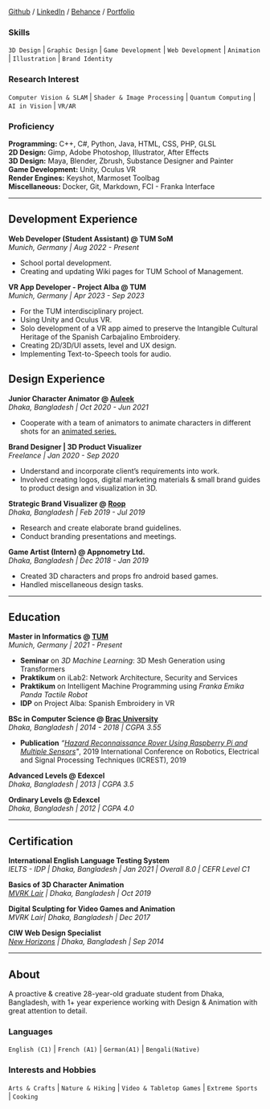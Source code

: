 [Github](https://github.com/MDRazaUsmani) / [LinkedIn](https://www.linkedin.com/in/raza-usmani/) / [Behance](https://www.behance.net/razausmani) / [Portfolio](assets/Portfolio-2022-Compressed.pdf)

### Skills
`3D Design` |  `Graphic Design` |  `Game Development` |  `Web Development` |  `Animation` |  `Illustration` |  `Brand Identity` 

### Research Interest
`Computer Vision & SLAM` |  `Shader & Image Processing` |  `Quantum Computing` |  `AI in Vision` |  `VR/AR` 

### Proficiency

**Programming:** C++, C#, Python, Java, HTML, CSS, PHP, GLSL\
**2D Design:** Gimp, Adobe Photoshop, Illustrator, After Effects\
**3D Design:** Maya, Blender, Zbrush, Substance Designer and Painter\
**Game Development:** Unity, Oculus VR\
**Render Engines:** Keyshot, Marmoset Toolbag\
**Miscellaneous:** Docker, Git, Markdown, FCI - Franka Interface


--- 
## Development Experience 
**Web Developer (Student Assistant) @ TUM SoM**\
*Munich, Germany | Aug 2022 - Present*
- School portal development.
- Creating and updating Wiki pages for TUM School of Management.

**VR App Developer - Project Alba @ TUM**\
*Munich, Germany | Apr 2023 - Sep 2023*
- For the TUM interdisciplinary project.
- Using Unity and Oculus VR.
- Solo development of a VR app aimed to preserve the Intangible Cultural Heritage of the Spanish Carbajalino Embroidery.
- Creating 2D/3D/UI assets, level and UX design.
- Implementing Text-to-Speech tools for audio.
  
## Design Experience
**Junior Character Animator @ [Auleek](https://auleek.com/)**\
*Dhaka, Bangladesh | Oct 2020 - Jun 2021*
- Cooperate with a team of animators to animate characters in different 
shots for an [animated series.](https://www.imdb.com/title/tt14402938/episodes/?ref_=tt_eps_sm)

**Brand Designer | 3D Product Visualizer**\
*Freelance | Jan 2020 - Sep 2020*
- Understand and incorporate client’s requirements into work.
- Involved creating logos, digital marketing materials & small brand guides to product design and visualization in 3D.

**Strategic Brand Visualizer @ [Roop](https://roopbd.com/)**\
*Dhaka, Bangladesh | Feb 2019 - Jul 2019*
- Research and create elaborate brand guidelines.
- Conduct branding presentations and meetings.

**Game Artist (Intern) @ Appnometry Ltd.**\
*Dhaka, Bangladesh | Dec 2018 - Jan 2019*
- Created 3D characters and props fro android based games.
- Handled miscellaneous design tasks.

--- 
## Education
**Master in Informatics @ [TUM](https://www.tum.de/en/)**\
*Munich, Germany | 2021 - Present*
- **Seminar** on _3D Machine Learning_: 3D Mesh Generation using Transformers
- **Praktikum** on iLab2: Network Architecture, Security and Services
- **Praktikum** on Intelligent Machine Programming using *Franka Emika Panda Tactile Robot*
- **IDP** on Project Alba: Spanish Embroidery in VR

**BSc in Computer Science @ [Brac University](https://www.bracu.ac.bd/academics/departments/computer-science-and-engineering/bachelor-science-computer-science)**\
_Dhaka, Bangladesh | 2014 - 2018 | CGPA 3.55_
- **Publication** _“[Hazard Reconnaissance Rover Using Raspberry Pi and Multiple Sensors](https://ieeexplore.ieee.org/document/8644260)"_, 2019 International Conference on Robotics, Electrical and Signal Processing Techniques (ICREST), 2019

**Advanced Levels @ Edexcel**\
_Dhaka, Bangladesh | 2013 | CGPA 3.5_

**Ordinary Levels @ Edexcel**\
_Dhaka, Bangladesh | 2012 | CGPA 4.0_

--- 
## Certification
**International English Language Testing System**\
_IELTS - IDP | Dhaka, Bangladesh | Jan 2021 | Overall 8.0 | CEFR Level C1_

**Basics of 3D Character Animation**\
_[MVRK Lair](http://www.mvrk.tv/) | Dhaka, Bangladesh | Oct 2019_

**Digital Sculpting for Video Games and Animation**\
_MVRK Lair| Dhaka, Bangladesh | Dec 2017_

**CIW Web Design Specialist**\
_[New Horizons](https://dhaka.newhorizons.com/) | Dhaka, Bangladesh | Sep 2014_

---
## About
A proactive & creative 28-year-old graduate student from Dhaka, Bangladesh, with 1+ year experience working with Design & Animation with great attention to detail.

### Languages
`English (C1)` |  `French (A1)` |  `German(A1)` |  `Bengali(Native)` 

### Interests and Hobbies
`Arts & Crafts` |  `Nature & Hiking` |  `Video & Tabletop Games` |  `Extreme Sports` |  `Cooking` 
